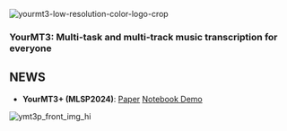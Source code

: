 ![yourmt3-low-resolution-color-logo-crop](https://user-images.githubusercontent.com/26891722/204390355-001877a1-d019-46d7-a33c-d3a3adc0743c.png)
### YourMT3: Multi-task and multi-track music transcription for everyone

## NEWS
- **YourMT3+ (MLSP2024)**: [Paper](https://arxiv.org/abs/2407.04822) [Notebook Demo](https://colab.research.google.com/drive/1AgOVEBfZknDkjmSRA7leoa81a2vrnhBG?usp=sharing)

![ymt3p_front_img_hi](https://github.com/mimbres/YourMT3/assets/26891722/2e152609-5131-4787-8422-8c4a8877fee1)

